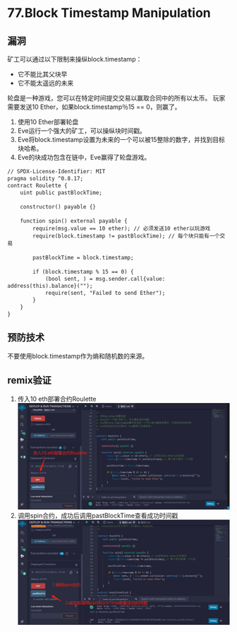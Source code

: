 # 77.Block Timestamp Manipulation
## 漏洞
矿工可以通过以下限制来操纵block.timestamp：
* 它不能比其父块早
* 它不能太遥远的未来


轮盘是一种游戏，您可以在特定时间提交交易以赢取合同中的所有以太币。
玩家需要发送10 Ether，如果block.timestamp％15 == 0，则赢了。

1. 使用10 Ether部署轮盘
2. Eve运行一个强大的矿工，可以操纵块时间戳。
3. Eve将block.timestamp设置为未来的一个可以被15整除的数字，并找到目标块哈希。
4. Eve的块成功包含在链中，Eve赢得了轮盘游戏。


```solidity
// SPDX-License-Identifier: MIT
pragma solidity ^0.8.17;
contract Roulette {
    uint public pastBlockTime;

    constructor() payable {}

    function spin() external payable {
        require(msg.value == 10 ether); // 必须发送10 ether以玩游戏
        require(block.timestamp != pastBlockTime); // 每个块只能有一个交易

        pastBlockTime = block.timestamp;

        if (block.timestamp % 15 == 0) {
            (bool sent, ) = msg.sender.call{value: address(this).balance}("");
            require(sent, "Failed to send Ether");
        }
    }
}
```
## 预防技术
不要使用block.timestamp作为熵和随机数的来源。

## remix验证
1. 传入10 eth部署合约Roulette
![77-1.jpg](./img/77-1.jpg)
2. 调用spin合约，成功后调用pastBlockTime查看成功时间戳
![77-2.jpg](./img/77-2.jpg)